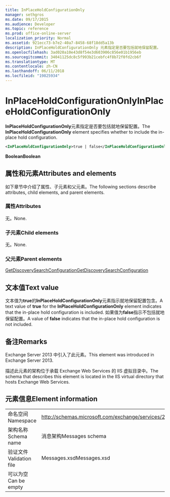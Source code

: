 ```yaml
---
title: InPlaceHoldConfigurationOnly
manager: sethgros
ms.date: 09/17/2015
ms.audience: Developer
ms.topic: reference
ms.prod: office-online-server
localization_priority: Normal
ms.assetid: 921ecc73-b7e2-40a7-8458-68f18dd5a13b
description: InPlaceHoldConfigurationOnly 元素指定是否要包括就地保留配置。
ms.openlocfilehash: 3ad020a10e43d8f54e3d603906c856e01b1956eb
ms.sourcegitcommit: 34041125dc8c5f993b21cebfc4f8b72f0fd2cb6f
ms.translationtype: MT
ms.contentlocale: zh-CN
ms.lasthandoff: 06/11/2018
ms.locfileid: "19825934"
---
```

# <a name="inplaceholdconfigurationonly"></a><span data-ttu-id="3ba1a-103">InPlaceHoldConfigurationOnly</span><span class="sxs-lookup"><span data-stu-id="3ba1a-103">InPlaceHoldConfigurationOnly</span></span>

<span data-ttu-id="3ba1a-104">**InPlaceHoldConfigurationOnly**元素指定是否要包括就地保留配置。</span><span class="sxs-lookup"><span data-stu-id="3ba1a-104">The **InPlaceHoldConfigurationOnly** element specifies whether to include the in-place hold configuration.</span></span> 
  
```XML
<InPlaceHoldConfigurationOnly>true | false</InPlaceHoldConfigurationOnly>
```

 <span data-ttu-id="3ba1a-105">**Boolean**</span><span class="sxs-lookup"><span data-stu-id="3ba1a-105">**Boolean**</span></span>
## <a name="attributes-and-elements"></a><span data-ttu-id="3ba1a-106">属性和元素</span><span class="sxs-lookup"><span data-stu-id="3ba1a-106">Attributes and elements</span></span>

<span data-ttu-id="3ba1a-107">如下章节中介绍了属性、子元素和父元素。</span><span class="sxs-lookup"><span data-stu-id="3ba1a-107">The following sections describe attributes, child elements, and parent elements.</span></span>
  
### <a name="attributes"></a><span data-ttu-id="3ba1a-108">属性</span><span class="sxs-lookup"><span data-stu-id="3ba1a-108">Attributes</span></span>

<span data-ttu-id="3ba1a-109">无。</span><span class="sxs-lookup"><span data-stu-id="3ba1a-109">None.</span></span>
  
### <a name="child-elements"></a><span data-ttu-id="3ba1a-110">子元素</span><span class="sxs-lookup"><span data-stu-id="3ba1a-110">Child elements</span></span>

<span data-ttu-id="3ba1a-111">无。</span><span class="sxs-lookup"><span data-stu-id="3ba1a-111">None.</span></span>
  
### <a name="parent-elements"></a><span data-ttu-id="3ba1a-112">父元素</span><span class="sxs-lookup"><span data-stu-id="3ba1a-112">Parent elements</span></span>

[<span data-ttu-id="3ba1a-113">GetDiscoverySearchConfiguration</span><span class="sxs-lookup"><span data-stu-id="3ba1a-113">GetDiscoverySearchConfiguration</span></span>](getdiscoverysearchconfiguration.md)
  
## <a name="text-value"></a><span data-ttu-id="3ba1a-114">文本值</span><span class="sxs-lookup"><span data-stu-id="3ba1a-114">Text value</span></span>

<span data-ttu-id="3ba1a-115">文本值为**true**的**InPlaceHoldConfigurationOnly**元素指示就地保留配置包含。</span><span class="sxs-lookup"><span data-stu-id="3ba1a-115">A text value of **true** for the **InPlaceHoldConfigurationOnly** element indicates that the in-place hold configuration is included.</span></span> <span data-ttu-id="3ba1a-116">如果值为**false**指示不包括就地保留配置。</span><span class="sxs-lookup"><span data-stu-id="3ba1a-116">A value of **false** indicates that the in-place hold configuration is not included.</span></span> 
  
## <a name="remarks"></a><span data-ttu-id="3ba1a-117">备注</span><span class="sxs-lookup"><span data-stu-id="3ba1a-117">Remarks</span></span>

<span data-ttu-id="3ba1a-118">Exchange Server 2013 中引入了此元素。</span><span class="sxs-lookup"><span data-stu-id="3ba1a-118">This element was introduced in Exchange Server 2013.</span></span>
  
<span data-ttu-id="3ba1a-119">描述此元素的架构位于承载 Exchange Web Services 的 IIS 虚拟目录中。</span><span class="sxs-lookup"><span data-stu-id="3ba1a-119">The schema that describes this element is located in the IIS virtual directory that hosts Exchange Web Services.</span></span>
  
## <a name="element-information"></a><span data-ttu-id="3ba1a-120">元素信息</span><span class="sxs-lookup"><span data-stu-id="3ba1a-120">Element information</span></span>

|||
|:-----|:-----|
|<span data-ttu-id="3ba1a-121">命名空间</span><span class="sxs-lookup"><span data-stu-id="3ba1a-121">Namespace</span></span>  <br/> |http://schemas.microsoft.com/exchange/services/2006/messages  <br/> |
|<span data-ttu-id="3ba1a-122">架构名称</span><span class="sxs-lookup"><span data-stu-id="3ba1a-122">Schema name</span></span>  <br/> |<span data-ttu-id="3ba1a-123">消息架构</span><span class="sxs-lookup"><span data-stu-id="3ba1a-123">Messages schema</span></span>  <br/> |
|<span data-ttu-id="3ba1a-124">验证文件</span><span class="sxs-lookup"><span data-stu-id="3ba1a-124">Validation file</span></span>  <br/> |<span data-ttu-id="3ba1a-125">Messages.xsd</span><span class="sxs-lookup"><span data-stu-id="3ba1a-125">Messages.xsd</span></span>  <br/> |
|<span data-ttu-id="3ba1a-126">可以为空</span><span class="sxs-lookup"><span data-stu-id="3ba1a-126">Can be empty</span></span>  <br/> ||
   

